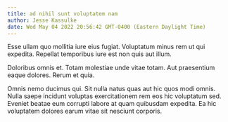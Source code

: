 ```yaml
---
title: ad nihil sunt voluptatem nam
author: Jesse Kassulke
date: Wed May 04 2022 20:56:42 GMT-0400 (Eastern Daylight Time)
---
```

Esse ullam quo mollitia iure eius fugiat. Voluptatum minus rem ut qui expedita. Repellat temporibus iure est non quis aut illum.

 Doloribus omnis et. Totam molestiae unde vitae totam. Aut praesentium eaque dolores. Rerum et quia.

 Omnis nemo ducimus qui. Sit nulla natus quas aut hic quos modi omnis. Nulla saepe incidunt voluptas exercitationem rem eos hic voluptatum sed. Eveniet beatae eum corrupti labore at quam quibusdam expedita. Ea hic voluptatem dolores earum vitae sit nesciunt corporis.